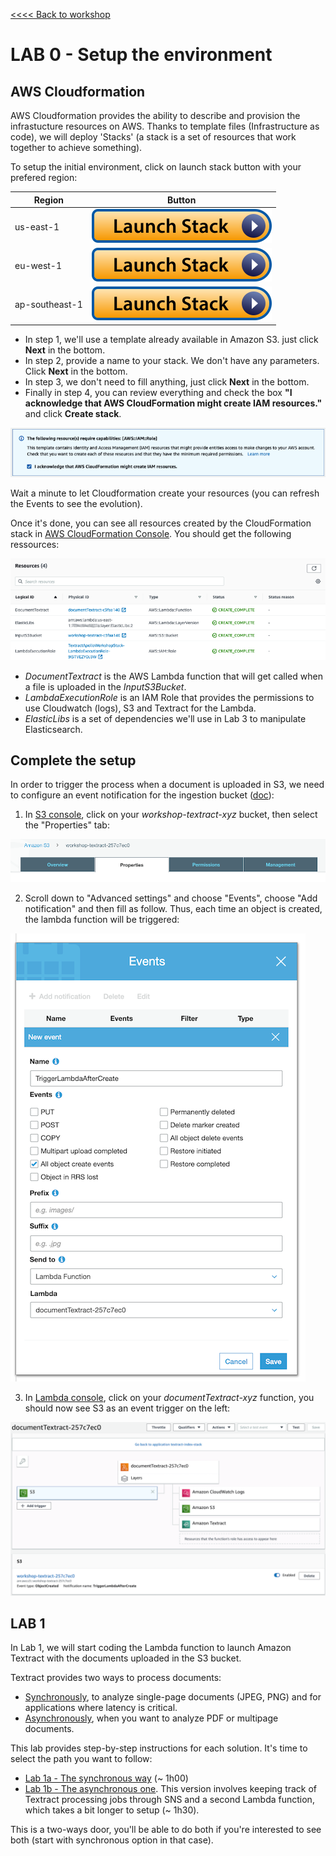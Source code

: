 
[<<<< Back to workshop](../README.md)

# LAB 0 - Setup the environment

## AWS Cloudformation

AWS Cloudformation provides the ability to describe and provision the infrastucture resources on AWS. Thanks to template files (Infrastructure as code), we will deploy 'Stacks' (a stack is a set of resources that work together to achieve something).

To setup the initial environment, click on launch stack button with your prefered region:

Region | Button
------------ | -------------
us-east-1 | [![Launch stack in us-east-1](../images/launch-stack.svg)](https://console.aws.amazon.com/cloudformation/home?region=us-east-1#/stacks/new?stackName=TextractApolloWorkshopStack&templateURL=https://s3.amazonaws.com/aws-textract-workshop-us-east-1/bootstrap/cfn-template.yaml)
eu-west-1 | [![Launch stack in eu-west-1](../images/launch-stack.svg)](https://console.aws.amazon.com/cloudformation/home?region=eu-west-1#/stacks/new?stackName=TextractApolloWorkshopStack&templateURL=https://s3.amazonaws.com/aws-textract-workshop-eu-west-1/bootstrap/cfn-template.yaml)
ap-southeast-1 | [![Launch stack in ap-southeast-1](../images/launch-stack.svg)](https://console.aws.amazon.com/cloudformation/home?region=ap-southeast-1#/stacks/new?stackName=TextractApolloWorkshopStack&templateURL=https://s3.amazonaws.com/aws-textract-workshop-ap-southeast-1/bootstrap/cfn-template.yaml)

- In step 1, we'll use a template already available in Amazon S3. just click **Next** in the bottom.
- In step 2, provide a name to your stack. We don't have any parameters. Click **Next** in the bottom.
- In step 3, we don't need to fill anything, just click **Next** in the bottom.
- Finally in step 4, you can review everything and check the box **"I acknowledge that AWS CloudFormation might create IAM resources."** and click **Create stack**.

![Capabilities](images/cloudformation.png)

Wait a minute to let Cloudformation create your resources (you can refresh the Events to see the evolution).

Once it's done, you can see all resources created by the CloudFormation stack in [AWS CloudFormation Console](https://console.aws.amazon.com/cloudformation/home). You should get the following ressources:

![Stack CloudFormation](images/stack.png)

- *DocumentTextract* is the AWS Lambda function that will get called when a file is uploaded in the *InputS3Bucket*. 
- *LambdaExecutionRole* is an IAM Role that provides the permissions to use Cloudwatch (logs), S3 and Textract for the Lambda.
- *ElasticLibs* is a set of dependencies we'll use in Lab 3 to manipulate Elasticsearch.

## Complete the setup
In order to trigger the process when a document is uploaded in S3, we need to configure an event notification for the ingestion bucket ([doc](https://docs.aws.amazon.com/AmazonS3/latest/user-guide/enable-event-notifications.html)):

1. In [S3 console](https://s3.console.aws.amazon.com/s3/buckets/), click on your *workshop-textract-xyz* bucket, then select the "Properties" tab:

  ![S3 properties](images/S3Properties.png)

2. Scroll down to "Advanced settings" and choose "Events", choose "Add notification" and then fill as follow. Thus, each time an object is created, the lambda function will be triggered:

  ![S3 events](images/S3Event.png)

3. In [Lambda console](https://console.aws.amazon.com/lambda/home), click on your *documentTextract-xyz* function, you should now see S3 as an event trigger on the left:

  ![S3 as a trigger for the Lambda function](images/S3Event2.png)


## LAB 1
In Lab 1, we will start coding the Lambda function to launch Amazon Textract with the documents uploaded in the S3 bucket.

Textract provides two ways to process documents:
 
 - [Synchronously](https://docs.aws.amazon.com/textract/latest/dg/sync-calling.html), to analyze single-page documents (JPEG, PNG) and for applications where latency is critical. 
 - [Asynchronously](https://docs.aws.amazon.com/textract/latest/dg/api-async.html), when you want to analyze PDF or multipage documents. 

This lab provides step-by-step instructions for each solution. It's time to select the path you want to follow:

- [Lab 1a - The synchronous way](../synchronous/Lab1/README.md) (~ 1h00)
- [Lab 1b - The asynchronous one](../asynchronous/Lab1/README.md).  This version involves keeping track of Textract processing jobs through SNS and a second Lambda function, which takes a bit longer to setup (~ 1h30).

This is a two-ways door, you'll be able to do both if you're interested to see both (start with synchronous option in that case).